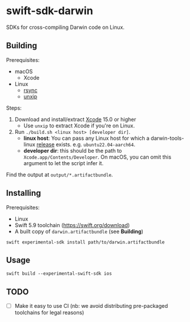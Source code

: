 # swift-sdk-darwin

SDKs for cross-compiling Darwin code on Linux.

## Building

Prerequisites:
- macOS
    - Xcode
- Linux
    - [rsync](https://rsync.samba.org)
    - [unxip](https://github.com/saagarjha/unxip)

Steps:
1. Download and install/extract [Xcode](https://developer.apple.com/download/all/?q=Xcode) 15.0 or higher
    - Use `unxip` to extract Xcode if you're on Linux.
2. Run `./build.sh <linux host> [developer dir]`.
    - **linux host**: You can pass any Linux host for which a darwin-tools-linux [release](https://github.com/kabiroberai/darwin-tools-linux/releases) exists. e.g. `ubuntu22.04-aarch64`.
    - **developer dir**: this should be the path to `Xcode.app/Contents/Developer`. On macOS, you can omit this argument to let the script infer it.

Find the output at `output/*.artifactbundle`.

## Installing

Prerequisites:
- Linux
- Swift 5.9 toolchain (<https://swift.org/download>)
- A built copy of `darwin.artifactbundle` (see **Building**)

```
swift experimental-sdk install path/to/darwin.artifactbundle
```

## Usage

```
swift build --experimental-swift-sdk ios
```

## TODO

- [ ] Make it easy to use CI (nb: we avoid distributing pre-packaged toolchains for legal reasons)
